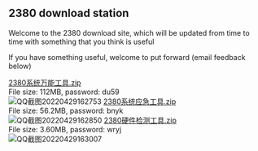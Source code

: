 ## 2380 download station

Welcome to the 2380 download site, which will be updated from time to time with something that you think is useful<br>

If you have something useful, welcome to put forward (email feedback below)<br>

 [2380系统万能工具.zip](https://pan.baidu.com/s/1T4CgI396RVTgfWSb1S20Xg)<br>
 File size: 112MB, password: du59<br>
 ![QQ截图20220429162753](https://user-images.githubusercontent.com/104074660/165910123-d21ece0a-9789-4fef-a253-73fc3fee9983.png)
 [2380系统应急工具.zip](https://pan.baidu.com/s/11Ni1OWWywPCH58IK56vLEg)<br>
 File size: 56.2MB, password: bnyk<br>
 ![QQ截图20220429162850](https://user-images.githubusercontent.com/104074660/165910323-6d41754e-700a-466a-a994-b801950d4aa8.png)
  [2380硬件检测工具.zip](https://pan.baidu.com/s/1V7fewC_yQZxrrGS1cv8zRw)<br>
 File size: 3.60MB, password: wryj<br>
 ![QQ截图20220429163007](https://user-images.githubusercontent.com/104074660/165910482-d618b67f-cfb3-4fe3-a84c-d03ce3c004e0.png)